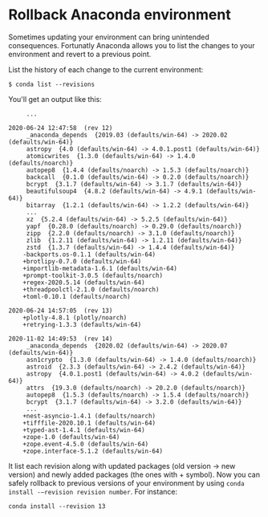# Rollback Anaconda environment

Sometimes updating your environment can bring unintended consequences. Fortunatly Anaconda allows you to list the changes to your environment and revert to a previous point.

List the history of each change to the current environment:

```
$ conda list --revisions
```

You'll get an output like this:

```
     ...
     
2020-06-24 12:47:58  (rev 12)
     _anaconda_depends  {2019.03 (defaults/win-64) -> 2020.02 (defaults/win-64)}
     astropy  {4.0 (defaults/win-64) -> 4.0.1.post1 (defaults/win-64)}
     atomicwrites  {1.3.0 (defaults/win-64) -> 1.4.0 (defaults/noarch)}
     autopep8  {1.4.4 (defaults/noarch) -> 1.5.3 (defaults/noarch)}
     backcall  {0.1.0 (defaults/win-64) -> 0.2.0 (defaults/noarch)}
     bcrypt  {3.1.7 (defaults/win-64) -> 3.1.7 (defaults/win-64)}
     beautifulsoup4  {4.8.2 (defaults/win-64) -> 4.9.1 (defaults/win-64)}
     bitarray  {1.2.1 (defaults/win-64) -> 1.2.2 (defaults/win-64)}
     ...
     xz  {5.2.4 (defaults/win-64) -> 5.2.5 (defaults/win-64)}
     yapf  {0.28.0 (defaults/noarch) -> 0.29.0 (defaults/noarch)}
     zipp  {2.2.0 (defaults/noarch) -> 3.1.0 (defaults/noarch)}
     zlib  {1.2.11 (defaults/win-64) -> 1.2.11 (defaults/win-64)}
     zstd  {1.3.7 (defaults/win-64) -> 1.4.4 (defaults/win-64)}
    -backports.os-0.1.1 (defaults/win-64)
    +brotlipy-0.7.0 (defaults/win-64)
    +importlib-metadata-1.6.1 (defaults/win-64)
    +prompt-toolkit-3.0.5 (defaults/noarch)
    +regex-2020.5.14 (defaults/win-64)
    +threadpoolctl-2.1.0 (defaults/noarch)
    +toml-0.10.1 (defaults/noarch)

2020-06-24 14:57:05  (rev 13)
    +plotly-4.8.1 (plotly/noarch)
    +retrying-1.3.3 (defaults/win-64)

2020-11-02 14:49:53  (rev 14)
     _anaconda_depends  {2020.02 (defaults/win-64) -> 2020.07 (defaults/win-64)}
     asn1crypto  {1.3.0 (defaults/win-64) -> 1.4.0 (defaults/noarch)}
     astroid  {2.3.3 (defaults/win-64) -> 2.4.2 (defaults/win-64)}
     astropy  {4.0.1.post1 (defaults/win-64) -> 4.0.2 (defaults/win-64)}
     attrs  {19.3.0 (defaults/noarch) -> 20.2.0 (defaults/noarch)}
     autopep8  {1.5.3 (defaults/noarch) -> 1.5.4 (defaults/noarch)}
     bcrypt  {3.1.7 (defaults/win-64) -> 3.2.0 (defaults/win-64)}
     ...
    +nest-asyncio-1.4.1 (defaults/noarch)
    +tifffile-2020.10.1 (defaults/win-64)
    +typed-ast-1.4.1 (defaults/win-64)
    +zope-1.0 (defaults/win-64)
    +zope.event-4.5.0 (defaults/win-64)
    +zope.interface-5.1.2 (defaults/win-64)
```

It list each revision along with updated packages (old version -> new version) and newly added packages (the ones with + symbol). Now you can safely rollback to previous versions of your environment by using `conda install -–revision revision number`. For instance:

```
conda install --revision 13
```

